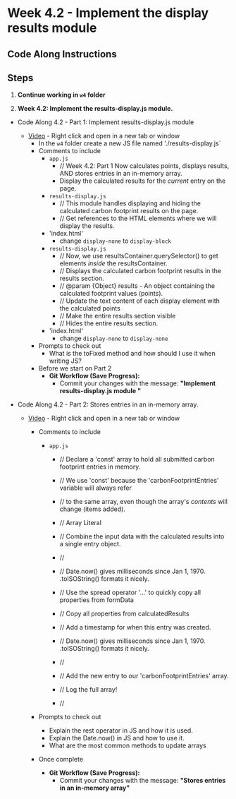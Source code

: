 # Week 4.2 - Implement the display results module

## Code Along Instructions

## Steps

1. **Continue working in `w4` folder**

2. **Week 4.2: Implement the results-display.js module.**
* Code Along 4.2 - Part 1: Implement results-display.js module 
    - [Video](https://www.youtube.com/watch?v=_t8jHo07M3A) - Right click and open in a new tab or window
        * In the `w4` folder create a new JS file named './results-display.js`
        - Comments to include
            - `app.js`
                 - // Week 4.2: Part 1 Now calculates points, displays results, AND stores entries in an in-memory array.
                -  Display the calculated results for the *current* entry on the page.
            - `results-display.js`
                - // This module handles displaying and hiding the calculated carbon footprint results on the page.
                - // Get references to the HTML elements where we will display the results.
            - 'index.html'
                - change `display-none` to `display-block`
            - `results-display.js`
                - // Now, we use resultsContainer.querySelector() to get elements *inside* the resultsContainer.
                - // Displays the calculated carbon footprint results in the results section.
                - // @param {Object} results - An object containing the calculated footprint values (points).
                - // Update the text content of each display element with the calculated points
                - // Make the entire results section visible
                - // Hides the entire results section.
            - 'index.html'
                - change `display-none` to `display-none`
        - Prompts to check out
            - What is the toFixed method and how should I use it when writing JS?
        - Before we start on Part 2
            * **Git Workflow (Save Progress):**
                * Commit your changes with the message: **"Implement results-display.js module "**

* Code Along 4.2 - Part 2: Stores entries in an in-memory array.
    - [Video](https://www.youtube.com/watch?v=vmgFTJP3WAs) - Right click and open in a new tab or window
        - Comments to include
            - `app.js`
                - // Declare a 'const' array to hold all submitted carbon footprint entries in memory.
                - // We use 'const' because the 'carbonFootprintEntries' variable will always refer
                - // to the same array, even though the array's *contents* will change (items added).
                - // Array Literal 

                - // Combine the input data with the calculated results into a single entry object.
                - // 
                - // Date.now() gives milliseconds since Jan 1, 1970. .toISOString() formats it nicely.
                - // Use the spread operator '...' to quickly copy all properties from formData
                - // Copy all properties from calculatedResults
                - // Add a timestamp for when this entry was created.
                - // Date.now() gives milliseconds since Jan 1, 1970. .toISOString() formats it nicely.
                - //
                - // Add the new entry to our 'carbonFootprintEntries' array.
                - // Log the full array!
                - //

        - Prompts to check out
            - Explain the rest operator in JS and how it is used.
            - Explain the Date.now() in JS and how to use it.
            - What are the most common methods to update arrays
        - Once complete
            * **Git Workflow (Save Progress):**
                * Commit your changes with the message: **"Stores entries in an in-memory array"**
         